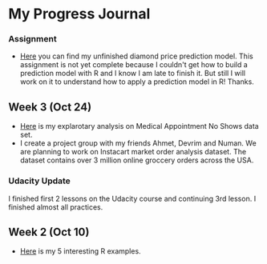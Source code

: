 # My Progress Journal
### Assignment
+ [Here](files/diamonds.html) you can find my unfinished diamond price prediction model. This assignment is not yet complete because I couldn't get how to build a prediction model with R and I know I am late to finish it. But still I will work on it to understand how to apply a prediction model in R! Thanks.
## Week 3 (Oct 24)

+ [Here](files/data_show.html) is my explarotary analysis on Medical Appointment No Shows data set.
+ I create a project group with my friends Ahmet, Devrim and Numan. We are planning to work on Instacart market order analysis dataset. The dataset contains over 3 million online groccery orders across the USA. 

### Udacity Update 
I finished first 2 lessons on the Udacity course and continuing 3rd lesson. I finished almost all practices. 

## Week 2 (Oct 10)

+ [Here](files/HW1_recepdurdu.html) is my 5 interesting R examples. 
